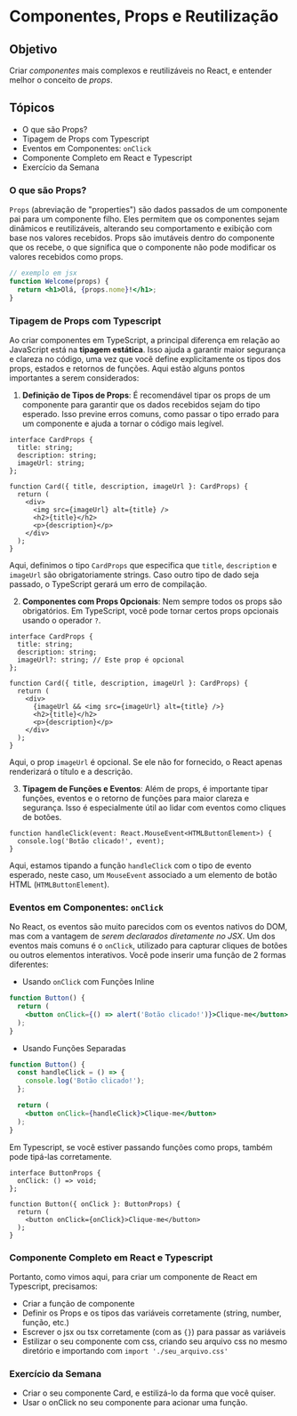 # Componentes, Props e Reutilização

## Objetivo
Criar *componentes* mais complexos e reutilizáveis no React, e entender melhor o conceito de *props*. 

## Tópicos
- O que são Props?
- Tipagem de Props com Typescript
- Eventos em Componentes: `onClick`
- Componente Completo em React e Typescript
- Exercício da Semana

### O que são Props?

`Props` (abreviação de "properties") são dados passados de um componente pai para um componente filho. Eles permitem que os componentes sejam dinâmicos e reutilizáveis, alterando seu comportamento e exibição com base nos valores recebidos. Props são imutáveis dentro do componente que os recebe, o que significa que o componente não pode modificar os valores recebidos como props.

```jsx
// exemplo em jsx
function Welcome(props) {
  return <h1>Olá, {props.nome}!</h1>;
}
```

### Tipagem de Props com Typescript

Ao criar componentes em TypeScript, a principal diferença em relação ao JavaScript está na **tipagem estática**. Isso ajuda a garantir maior segurança e clareza no código, uma vez que você define explicitamente os tipos dos props, estados e retornos de funções. Aqui estão alguns pontos importantes a serem considerados:

1. **Definição de Tipos de Props**: É recomendável tipar os props de um componente para garantir que os dados recebidos sejam do tipo esperado. Isso previne erros comuns, como passar o tipo errado para um componente e ajuda a tornar o código mais legível.

```tsx
interface CardProps {
  title: string;
  description: string;
  imageUrl: string;
};

function Card({ title, description, imageUrl }: CardProps) {
  return (
    <div>
      <img src={imageUrl} alt={title} />
      <h2>{title}</h2>
      <p>{description}</p>
    </div>
  );
}
```
Aqui, definimos o tipo `CardProps` que especifica que `title`, `description` e `imageUrl` são obrigatoriamente strings. Caso outro tipo de dado seja passado, o TypeScript gerará um erro de compilação.

2. **Componentes com Props Opcionais**: Nem sempre todos os props são obrigatórios. Em TypeScript, você pode tornar certos props opcionais usando o operador `?`.

```tsx
interface CardProps {
  title: string;
  description: string;
  imageUrl?: string; // Este prop é opcional
};

function Card({ title, description, imageUrl }: CardProps) {
  return (
    <div>
      {imageUrl && <img src={imageUrl} alt={title} />}
      <h2>{title}</h2>
      <p>{description}</p>
    </div>
  );
}
```
Aqui, o prop `imageUrl` é opcional. Se ele não for fornecido, o React apenas renderizará o título e a descrição.

3. **Tipagem de Funções e Eventos**: Além de props, é importante tipar funções, eventos e o retorno de funções para maior clareza e segurança. Isso é especialmente útil ao lidar com eventos como cliques de botões.

```tsx
function handleClick(event: React.MouseEvent<HTMLButtonElement>) {
  console.log('Botão clicado!', event);
}
```
Aqui, estamos tipando a função `handleClick` com o tipo de evento esperado, neste caso, um `MouseEvent` associado a um elemento de botão HTML (`HTMLButtonElement`).

### Eventos em Componentes: `onClick`

No React, os eventos são muito parecidos com os eventos nativos do DOM, mas com a vantagem de *serem declarados diretamente no JSX*. Um dos eventos mais comuns é o `onClick`, utilizado para capturar cliques de botões ou outros elementos interativos. Você pode inserir uma função de 2 formas diferentes:

- Usando `onClick` com Funções Inline
```jsx
function Button() {
  return (
    <button onClick={() => alert('Botão clicado!')}>Clique-me</button>
  );
}
```

- Usando Funções Separadas
```jsx
function Button() {
  const handleClick = () => {
    console.log('Botão clicado!');
  };

  return (
    <button onClick={handleClick}>Clique-me</button>
  );
}
```

Em Typescript, se você estiver passando funções como props, também pode tipá-las corretamente.
```tsx
interface ButtonProps {
  onClick: () => void;
};

function Button({ onClick }: ButtonProps) {
  return (
    <button onClick={onClick}>Clique-me</button>
  );
}
```

### Componente Completo em React e Typescript

Portanto, como vimos aqui, para criar um componente de React em Typescript, precisamos: 
- Criar a função de componente
- Definir os Props e os tipos das variáveis corretamente (string, number, função, etc.)
- Escrever o jsx ou tsx corretamente (com as `{}`) para passar as variáveis
- Estilizar o seu componente com css, criando seu arquivo css no mesmo diretório e importando com `import './seu_arquivo.css'`

### Exercício da Semana
- Criar o seu componente Card, e estilizá-lo da forma que você quiser.
- Usar o onClick no seu componente para acionar uma função.
